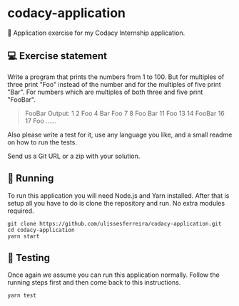 # codacy-application

👾 Application exercise for my Codacy Internship application.

## 💻 Exercise statement

Write a program that prints the numbers from 1 to 100. But for multiples of three print "Foo" instead of the number and for the multiples of five print "Bar". For numbers which are multiples of both three and five print "FooBar".

> FooBar
Output: 1 2 Foo 4 Bar Foo 7 8 Foo Bar 11 Foo 13 14 FooBar 16 17 Foo ……

Also please write a test for it, use any language you like, and a small readme on how to run the tests.

Send us a Git URL or a zip with your solution.

## 🏃‍ Running

To run this application you will need Node.js and Yarn installed. After that is setup all you have to do is clone the repository and run. No extra modules required.

```
git clone https://github.com/ulissesferreira/codacy-application.git
cd codacy-application
yarn start
```

## 🚦 Testing

Once again we assume you can run this application normally. Follow the running steps first and then come back to this instructions.

```
yarn test
```